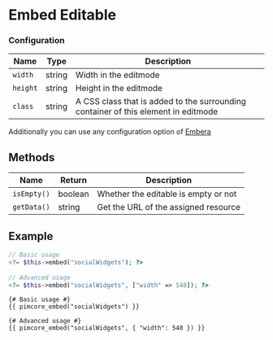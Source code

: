 # Embed Editable

### Configuration

| Name     | Type   | Description                                                                        |
|----------|--------|------------------------------------------------------------------------------------|
| `width`  | string | Width in the editmode                                                              |
| `height` | string | Height in the editmode                                                             |
| `class`  | string | A CSS class that is added to the surrounding container of this element in editmode |

Additionally you can use any configuration option of [Embera](https://github.com/mpratt/Embera)

## Methods

| Name          | Return    | Description                                                            |
|---------------|-----------|------------------------------------------------------------------------|
| `isEmpty()`   | boolean   | Whether the editable is empty or not                                   |
| `getData()`   | string    | Get the URL of the assigned resource                                   |

## Example

<div class="code-section">

```php
// Basic usage
<?= $this->embed("socialWidgets"); ?>
 
// Advanced usage
<?= $this->embed("socialWidgets", ["width" => 540]); ?>
```

```twig
{# Basic usage #}
{{ pimcore_embed("socialWidgets") }}

{# Advanced usage #}
{{ pimcore_embed("socialWidgets", { "width": 540 }) }}
```

</div>
